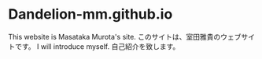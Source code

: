 # Dandelion-mm.github.io
This website is Masataka Murota's site.
このサイトは、室田雅貴のウェブサイトです。
I will introduce myself.
自己紹介を致します。